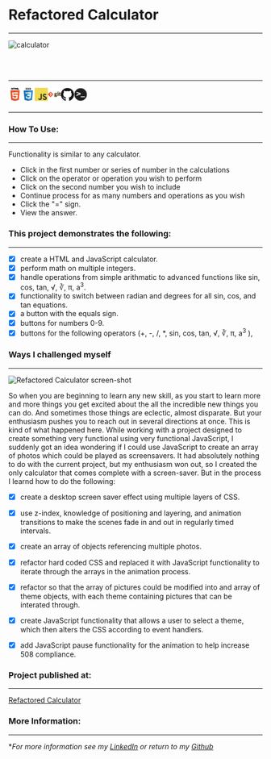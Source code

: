 # Refactored Calculator
---
![calculator](https://user-images.githubusercontent.com/11747875/32584891-f15a8e06-c4b7-11e7-9cbf-d4a102751962.gif)

<br/>
<br/>

---

<img align="left" alt="HTML5" width="26px" src="https://raw.githubusercontent.com/github/explore/80688e429a7d4ef2fca1e82350fe8e3517d3494d/topics/html/html.png" />
<img align="left" alt="CSS3" width="26px" src="https://raw.githubusercontent.com/github/explore/80688e429a7d4ef2fca1e82350fe8e3517d3494d/topics/css/css.png" />
<img align="left" alt="JavaScript" width="26px" src="https://raw.githubusercontent.com/github/explore/80688e429a7d4ef2fca1e82350fe8e3517d3494d/topics/javascript/javascript.png" />
<img align="left" alt="Git" width="26px" src="https://raw.githubusercontent.com/github/explore/80688e429a7d4ef2fca1e82350fe8e3517d3494d/topics/git/git.png" />
<img align="left" alt="GitHub" width="26px" src="https://raw.githubusercontent.com/github/explore/78df643247d429f6cc873026c0622819ad797942/topics/github/github.png" />
<img align="left" alt="Terminal" width="26px" src="https://raw.githubusercontent.com/github/explore/80688e429a7d4ef2fca1e82350fe8e3517d3494d/topics/terminal/terminal.png" />

<br>
<br>

---

### How To Use:
---

Functionality is similar to any calculator.  
- Click in the first number or series of number in the calculations
- Click on the operator or operation you wish to perform
- Click on the second number you wish to include
- Continue process for as many numbers and operations as you wish
- Click the "=" sign. 
- View the answer.

### This project demonstrates the following:
---

- [x] create a HTML and JavaScript calculator.
- [x] perform math on multiple integers.
- [x] handle operations from simple arithmatic to advanced functions like sin, cos, tan, √, ∛, π, a<sup>3</sup>.
- [x] functionality to switch between radian and degrees for all sin, cos, and tan equations.
- [x] a button with the equals sign.
- [x] buttons for numbers 0-9.
- [x] buttons for the following operators (+, -, /, *, sin, cos, tan, √, ∛, π, a<sup>3</sup> ), 

### Ways I challenged myself
___
![Refactored Calculator screen-shot](https://cloud.githubusercontent.com/assets/11747875/20289113/230877ee-aa95-11e6-9101-a2ca9d9eb93f.png)

So when you are beginning to learn any new skill, as you start to learn more and more things you get excited about the all the incredible new things you can do.  And sometimes those things are eclectic, almost disparate.  But your enthusiasm pushes you to reach out in several directions at once.  This is kind of what happened here.  While working with a project designed to create something very functional using very functional JavaScript, I suddenly got an idea wondering if I could use JavaScript to create an array of photos which could be played as screensavers.  It had absolutely nothing to do with the current project, but my enthusiasm won out, so I created the only calculator that comes complete with a screen-saver.  But in the process I learnd how to do the following: 

- [x] create a desktop screen saver effect using multiple layers of CSS.
- [x] use z-index, knowledge of positioning and layering, and animation transitions to make the scenes fade in and out in regularly timed intervals.
- [x] create an array of objects referencing multiple photos.
- [x] refactor hard coded CSS and replaced it with JavaScript functionality to iterate through the arrays in the animation process.
- [x] refactor so that the array of pictures could be modified into and array of theme objects, with each theme containing pictures that can be interated through.
- [x] create JavaScript functionality that allows a user to select a theme, which then alters the CSS according to event handlers.
- [x] add JavaScript pause functionality for the animation to help increase 508 compliance. 


###  Project published at: 
---

[Refactored Calculator](https://trrapp12.github.io/refactored-calculator/)
### More Information:
---

\**For more information see my [LinkedIn](https://www.linkedin.com/in/trevor-rapp-042a1037) or return to my [Github](https://github.com/trrapp12)*
